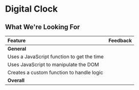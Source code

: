 # Digital Clock
## What We're Looking For

| Feature | Feedback    |
| :------------- | :------------- |
| **General** |  |
| Uses a JavaScript function to get the time|   |
| Uses JavaScript to manipulate the DOM |   |
| Creates a custom function to handle logic |  |
|  **Overall** |  |
